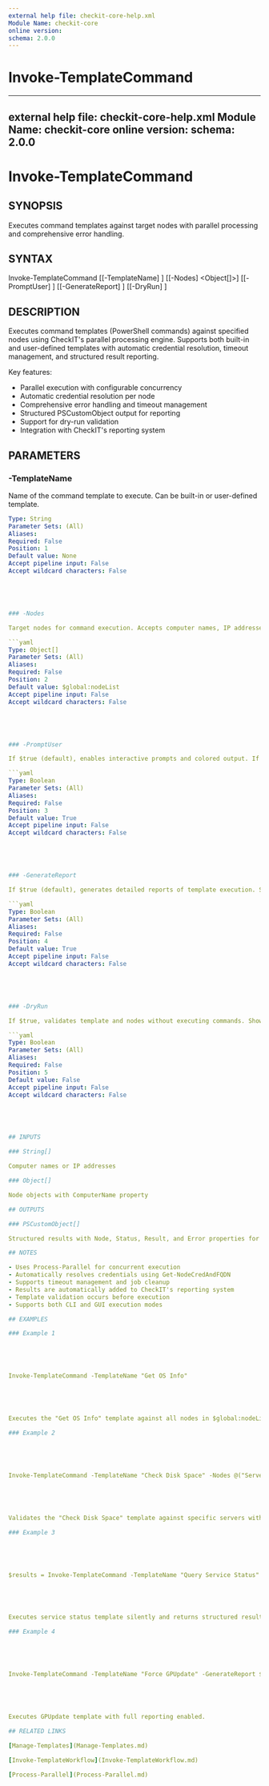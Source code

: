 ```yaml
---
external help file: checkit-core-help.xml
Module Name: checkit-core
online version:
schema: 2.0.0
---
```

# Invoke-TemplateCommand

---
external help file: checkit-core-help.xml
Module Name: checkit-core
online version:
schema: 2.0.0
---

# Invoke-TemplateCommand

## SYNOPSIS

Executes command templates against target nodes with parallel processing and comprehensive error handling.

## SYNTAX





Invoke-TemplateCommand [[-TemplateName] <String>] [[-Nodes] <Object[]>] [[-PromptUser] <Boolean>] [[-GenerateReport] <Boolean>] [[-DryRun] <Boolean>]





## DESCRIPTION

Executes command templates (PowerShell commands) against specified nodes using CheckIT's parallel processing engine. Supports both built-in and user-defined templates with automatic credential resolution, timeout management, and structured result reporting.

Key features:

- Parallel execution with configurable concurrency
- Automatic credential resolution per node
- Comprehensive error handling and timeout management
- Structured PSCustomObject output for reporting
- Support for dry-run validation
- Integration with CheckIT's reporting system

## PARAMETERS

### -TemplateName

Name of the command template to execute. Can be built-in or user-defined template.

```yaml
Type: String
Parameter Sets: (All)
Aliases:
Required: False
Position: 1
Default value: None
Accept pipeline input: False
Accept wildcard characters: False





### -Nodes

Target nodes for command execution. Accepts computer names, IP addresses, or node objects.

```yaml
Type: Object[]
Parameter Sets: (All)
Aliases:
Required: False
Position: 2
Default value: $global:nodeList
Accept pipeline input: False
Accept wildcard characters: False





### -PromptUser

If $true (default), enables interactive prompts and colored output. If $false, runs silently for automation.

```yaml
Type: Boolean
Parameter Sets: (All)
Aliases:
Required: False
Position: 3
Default value: True
Accept pipeline input: False
Accept wildcard characters: False





### -GenerateReport

If $true (default), generates detailed reports of template execution. Set to $false for automation scenarios.

```yaml
Type: Boolean
Parameter Sets: (All)
Aliases:
Required: False
Position: 4
Default value: True
Accept pipeline input: False
Accept wildcard characters: False





### -DryRun

If $true, validates template and nodes without executing commands. Shows what would be executed.

```yaml
Type: Boolean
Parameter Sets: (All)
Aliases:
Required: False
Position: 5
Default value: False
Accept pipeline input: False
Accept wildcard characters: False





## INPUTS

### String[]

Computer names or IP addresses

### Object[]

Node objects with ComputerName property

## OUTPUTS

### PSCustomObject[]

Structured results with Node, Status, Result, and Error properties for each target node.

## NOTES

- Uses Process-Parallel for concurrent execution
- Automatically resolves credentials using Get-NodeCredAndFQDN
- Supports timeout management and job cleanup
- Results are automatically added to CheckIT's reporting system
- Template validation occurs before execution
- Supports both CLI and GUI execution modes

## EXAMPLES

### Example 1





Invoke-TemplateCommand -TemplateName "Get OS Info"





Executes the "Get OS Info" template against all nodes in $global:nodeList.

### Example 2





Invoke-TemplateCommand -TemplateName "Check Disk Space" -Nodes @("Server01", "Server02") -DryRun $true





Validates the "Check Disk Space" template against specific servers without executing.

### Example 3





$results = Invoke-TemplateCommand -TemplateName "Query Service Status" -Nodes $myNodes -PromptUser $false





Executes service status template silently and returns structured results for automation.

### Example 4





Invoke-TemplateCommand -TemplateName "Force GPUpdate" -GenerateReport $true





Executes GPUpdate template with full reporting enabled.

## RELATED LINKS

[Manage-Templates](Manage-Templates.md)

[Invoke-TemplateWorkflow](Invoke-TemplateWorkflow.md)

[Process-Parallel](Process-Parallel.md)



